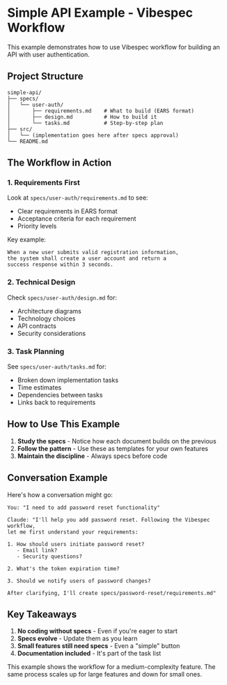 # Simple API Example - Vibespec Workflow

This example demonstrates how to use Vibespec workflow for building an API with user authentication.

## Project Structure

```
simple-api/
├── specs/
│   └── user-auth/
│       ├── requirements.md    # What to build (EARS format)
│       ├── design.md          # How to build it
│       └── tasks.md           # Step-by-step plan
├── src/
│   └── (implementation goes here after specs approval)
└── README.md
```

## The Workflow in Action

### 1. Requirements First

Look at `specs/user-auth/requirements.md` to see:
- Clear requirements in EARS format
- Acceptance criteria for each requirement
- Priority levels

Key example:
```
When a new user submits valid registration information, 
the system shall create a user account and return a 
success response within 3 seconds.
```

### 2. Technical Design

Check `specs/user-auth/design.md` for:
- Architecture diagrams
- Technology choices
- API contracts
- Security considerations

### 3. Task Planning

See `specs/user-auth/tasks.md` for:
- Broken down implementation tasks
- Time estimates
- Dependencies between tasks
- Links back to requirements

## How to Use This Example

1. **Study the specs** - Notice how each document builds on the previous
2. **Follow the pattern** - Use these as templates for your own features
3. **Maintain the discipline** - Always specs before code

## Conversation Example

Here's how a conversation might go:

```
You: "I need to add password reset functionality"

Claude: "I'll help you add password reset. Following the Vibespec workflow, 
let me first understand your requirements:

1. How should users initiate password reset?
   - Email link?
   - Security questions?
   
2. What's the token expiration time?

3. Should we notify users of password changes?

After clarifying, I'll create specs/password-reset/requirements.md"
```

## Key Takeaways

1. **No coding without specs** - Even if you're eager to start
2. **Specs evolve** - Update them as you learn
3. **Small features still need specs** - Even a "simple" button
4. **Documentation included** - It's part of the task list

This example shows the workflow for a medium-complexity feature. The same process scales up for large features and down for small ones.